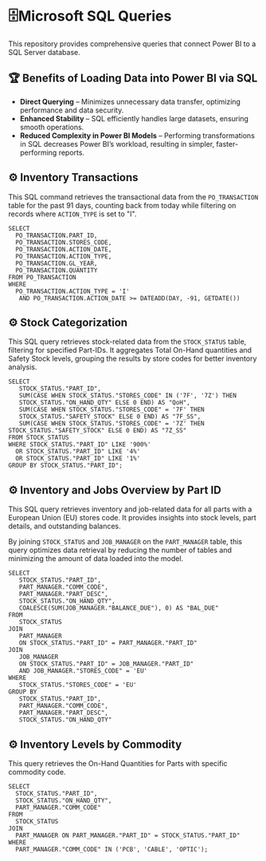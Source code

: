 # 🗄️Microsoft SQL Queries

This repository provides comprehensive queries that connect Power BI to a SQL Server database.

## 🏆 Benefits of Loading Data into Power BI via SQL  
- **Direct Querying** – Minimizes unnecessary data transfer, optimizing performance and data security.  
- **Enhanced Stability** – SQL efficiently handles large datasets, ensuring smooth operations.  
- **Reduced Complexity in Power BI Models** – Performing transformations in SQL decreases Power BI’s workload, resulting in simpler, faster-performing reports.  

## ⚙️ Inventory Transactions
This SQL command retrieves the transactional data from the `PO_TRANSACTION` table for the past 91 days, counting back from today while filtering on records where `ACTION_TYPE` is set to "I".
 ``` 
SELECT
   PO_TRANSACTION.PART_ID,
   PO_TRANSACTION.STORES_CODE,
   PO_TRANSACTION.ACTION_DATE,
   PO_TRANSACTION.ACTION_TYPE,
   PO_TRANSACTION.GL_YEAR,
   PO_TRANSACTION.QUANTITY
FROM PO_TRANSACTION
WHERE 
   PO_TRANSACTION.ACTION_TYPE = 'I'
    AND PO_TRANSACTION.ACTION_DATE >= DATEADD(DAY, -91, GETDATE())
 ``` 
## ⚙️ Stock Categorization
This SQL query retrieves stock-related data from the `STOCK_STATUS` table, filtering for specified Part-IDs. It aggregates Total On-Hand quantities and Safety Stock levels, grouping the results by store codes for better inventory analysis.
 ``` 
SELECT 
    STOCK_STATUS."PART_ID",
    SUM(CASE WHEN STOCK_STATUS."STORES_CODE" IN ('7F', '7Z') THEN       
    STOCK_STATUS."ON_HAND_QTY" ELSE 0 END) AS "QoH",
    SUM(CASE WHEN STOCK_STATUS."STORES_CODE" = '7F' THEN 
    STOCK_STATUS."SAFETY_STOCK" ELSE 0 END) AS "7F_SS",
    SUM(CASE WHEN STOCK_STATUS."STORES_CODE" = '7Z' THEN STOCK_STATUS."SAFETY_STOCK" ELSE 0 END) AS "7Z_SS"
FROM STOCK_STATUS
WHERE STOCK_STATUS."PART_ID" LIKE '900%' 
   OR STOCK_STATUS."PART_ID" LIKE '4%' 
   OR STOCK_STATUS."PART_ID" LIKE '1%'
GROUP BY STOCK_STATUS."PART_ID";

 ``` 
## ⚙️ Inventory and Jobs Overview by Part ID
This SQL query retrieves inventory and job-related data for all parts  with a European Union (EU) stores code. It provides insights into stock levels, part details, and outstanding balances.

By joining `STOCK_STATUS` and `JOB_MANAGER` on the `PART_MANAGER` table, this query optimizes data retrieval by reducing the number of tables and minimizing the amount of data loaded into the model.
 ``` 
SELECT 
    STOCK_STATUS."PART_ID", 
    PART_MANAGER."COMM_CODE", 
    PART_MANAGER."PART_DESC",
    STOCK_STATUS."ON_HAND_QTY",
    COALESCE(SUM(JOB_MANAGER."BALANCE_DUE"), 0) AS "BAL_DUE"
FROM 
    STOCK_STATUS
JOIN 
    PART_MANAGER
    ON STOCK_STATUS."PART_ID" = PART_MANAGER."PART_ID"
JOIN 
    JOB_MANAGER
    ON STOCK_STATUS."PART_ID" = JOB_MANAGER."PART_ID" 
    AND JOB_MANAGER."STORES_CODE" = 'EU'  
WHERE 
    STOCK_STATUS."STORES_CODE" = 'EU'
GROUP BY 
    STOCK_STATUS."PART_ID", 
    PART_MANAGER."COMM_CODE", 
    PART_MANAGER."PART_DESC",
    STOCK_STATUS."ON_HAND_QTY"

 ``` 
## ⚙️ Inventory Levels by Commodity  

This query retrieves the On-Hand Quantities for Parts with specific commodity code.  

```
SELECT  
  STOCK_STATUS."PART_ID",  
  STOCK_STATUS."ON_HAND_QTY",  
  PART_MANAGER."COMM_CODE"  
FROM  
  STOCK_STATUS  
JOIN  
  PART_MANAGER ON PART_MANAGER."PART_ID" = STOCK_STATUS."PART_ID"  
WHERE  
  PART_MANAGER."COMM_CODE" IN ('PCB', 'CABLE', 'OPTIC');

